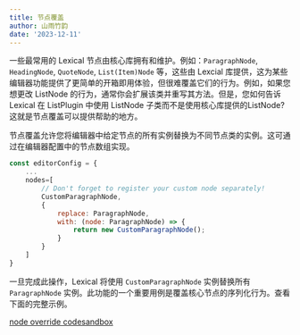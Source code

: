 ```yaml
---
title: 节点覆盖
author: 山雨竹韵
date: '2023-12-11'
---
```


一些最常用的 Lexical 节点由核心库拥有和维护。例如：`ParagraphNode`, `HeadingNode`, `QuoteNode`, `List(Item)Node` 等，这些由 Lexcial 库提供，这为某些编辑器功能提供了更简单的开箱即用体验，但很难覆盖它们的行为。例如，如果您想更改 ListNode 的行为，通常你会扩展该类并重写其方法。但是，您如何告诉 Lexical 在 ListPlugin 中使用 ListNode 子类而不是使用核心库提供的ListNode? 这就是节点覆盖可以提供帮助的地方。

节点覆盖允许您将编辑器中给定节点的所有实例替换为不同节点类的实例。这可通过在编辑器配置中的节点数组实现。

```javascript
const editorConfig = {
    ...
    nodes=[
        // Don't forget to register your custom node separately!
        CustomParagraphNode,
        {
            replace: ParagraphNode,
            with: (node: ParagraphNode) => {
                return new CustomParagraphNode();
            }
        }
    ]
}
```

一旦完成此操作，Lexical 将使用 `CustomParagraphNode` 实例替换所有 `ParagraphNode` 实例。此功能的一个重要用例是覆盖核心节点的序列化行为。查看下面的完整示例。

<!-- <iframe src="https://codesandbox.io/embed/ecstatic-maxwell-kw5utu?fontsize=14&hidenavigation=1&module=/src/Editor.js,/src/plugins/CollapsiblePlugin.ts,/src/nodes/CollapsibleContainerNode.ts&theme=dark&view=split" style={{width:"100%", height:"700px", border:0, borderRadius: "4px", overflow:"hidden"}} title="lexical-collapsible-container-plugin-example" allow="accelerometer; ambient-light-sensor; camera; encrypted-media; geolocation; gyroscope; hid; microphone; midi; payment; usb; vr; xr-spatial-tracking" sandbox="allow-forms allow-modals allow-popups allow-presentation allow-same-origin allow-scripts" ></iframe>  -->
[node override codesandbox](https://codesandbox.io/embed/ecstatic-maxwell-kw5utu?fontsize=14&hidenavigation=1&module=/src/Editor.js,/src/plugins/CollapsiblePlugin.ts,/src/nodes/CollapsibleContainerNode.ts&theme=dark&view=split)

